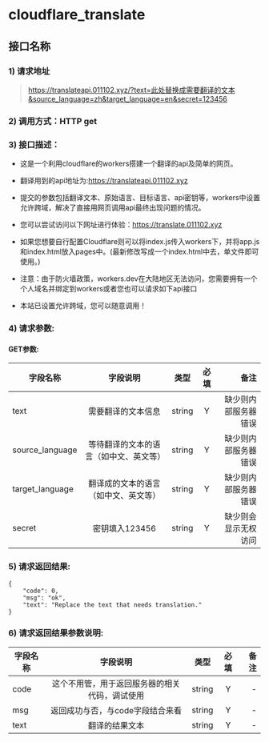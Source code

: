 # cloudflare_translate

## 接口名称

### 1) 请求地址

>https://translateapi.011102.xyz/?text=此处替换成需要翻译的文本&source_language=zh&target_language=en&secret=123456

### 2) 调用方式：HTTP get

### 3) 接口描述：

* 这是一个利用cloudflare的workers搭建一个翻译的api及简单的网页。

* 翻译用到的api地址为:https://translateapi.011102.xyz

* 提交的参数包括翻译文本、原始语言、目标语言、api密钥等，workers中设置允许跨域，解决了直接用网页调用api最终出现问题的情况。

* 您可以尝试访问以下网址进行体验：https://translate.011102.xyz

* 如果您想要自行配置Cloudflare则可以将index.js传入workers下，并将app.js和index.html放入pages中。(最新修改写成一个index.html中去，单文件即可使用。)

* 注意：由于防火墙政策，workers.dev在大陆地区无法访问，您需要拥有一个个人域名并绑定到workers或者您也可以请求如下api接口

* 本站已设置允许跨域，您可以随意调用！

### 4) 请求参数:

#### GET参数:
|字段名称       |字段说明         |类型            |必填            |备注     |
| -------------|:--------------:|:--------------:|:--------------:| ------:|
|text|需要翻译的文本信息|string|Y|缺少则内部服务器错误|
|source_language|等待翻译的文本的语言（如中文、英文等）|string|Y|缺少则内部服务器错误|
|target_language|翻译成的文本的语言（如中文、英文等）|string|Y|缺少则内部服务器错误|
|secret|密钥填入123456|string|Y|缺少则会显示无权访问|



### 5) 请求返回结果:

```
{
    "code": 0,
    "msg": "ok",
    "text": "Replace the text that needs translation."
}
```


### 6) 请求返回结果参数说明:
|字段名称       |字段说明         |类型            |必填            |备注     |
| -------------|:--------------:|:--------------:|:--------------:| ------:|
|code|这个不用管，用于返回服务器的相关代码，调试使用|string|Y|-|
|msg|返回成功与否，与code字段结合来看|string|Y|-|
|text|翻译的结果文本|string|Y|-|

